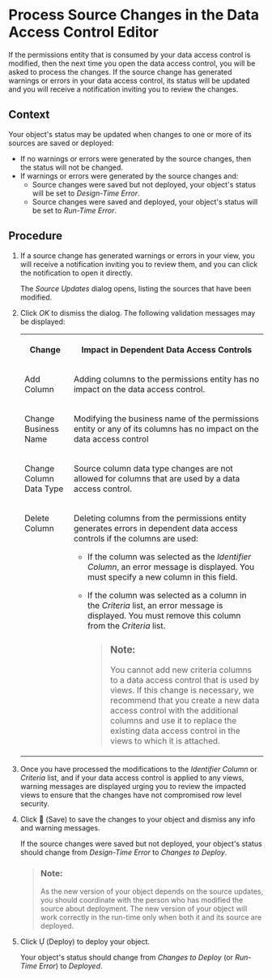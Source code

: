 <!-- loio3c470e82554145658a5029d7a1dca4a0 -->

<link rel="stylesheet" type="text/css" href="../css/sap-icons.css"/>

# Process Source Changes in the Data Access Control Editor

If the permissions entity that is consumed by your data access control is modified, then the next time you open the data access control, you will be asked to process the changes. If the source change has generated warnings or errors in your data access control, its status will be updated and you will receive a notification inviting you to review the changes.



<a name="loio3c470e82554145658a5029d7a1dca4a0__context_dv5_swm_mpb"/>

## Context

Your object's status may be updated when changes to one or more of its sources are saved or deployed:

-   If no warnings or errors were generated by the source changes, then the status will not be changed.
-   If warnings or errors were generated by the source changes and:
    -   Source changes were saved but not deployed, your object's status will be set to *Design-Time Error*.
    -   Source changes were saved and deployed, your object's status will be set to *Run-Time Error*.




<a name="loio3c470e82554145658a5029d7a1dca4a0__steps_pzc_34t_4sb"/>

## Procedure

1.  If a source change has generated warnings or errors in your view, you will receive a notification inviting you to review them, and you can click the notification to open it directly.

    The *Source Updates* dialog opens, listing the sources that have been modified.

2.  Click *OK* to dismiss the dialog. The following validation messages may be displayed:


    <table>
    <tr>
    <th valign="top">

    Change
    
    </th>
    <th valign="top">

    Impact in Dependent Data Access Controls
    
    </th>
    </tr>
    <tr>
    <td valign="top">
    
    Add Column
    
    </td>
    <td valign="top">
    
    Adding columns to the permissions entity has no impact on the data access control.
    
    </td>
    </tr>
    <tr>
    <td valign="top">
    
    Change Business Name
    
    </td>
    <td valign="top">
    
    Modifying the business name of the permissions entity or any of its columns has no impact on the data access control
    
    </td>
    </tr>
    <tr>
    <td valign="top">
    
    Change Column Data Type
    
    </td>
    <td valign="top">
    
    Source column data type changes are not allowed for columns that are used by a data access control.
    
    </td>
    </tr>
    <tr>
    <td valign="top">
    
    Delete Column
    
    </td>
    <td valign="top">
    
    Deleting columns from the permissions entity generates errors in dependent data access controls if the columns are used:

    -   If the column was selected as the *Identifier Column*, an error message is displayed. You must specify a new column in this field.
    -   If the column was selected as a column in the *Criteria* list, an error message is displayed. You must remove this column from the *Criteria* list.

        > ### Note:  
        > You cannot add new criteria columns to a data access control that is used by views. If this change is necessary, we recommend that you create a new data access control with the additional columns and use it to replace the existing data access control in the views to which it is attached.



    
    </td>
    </tr>
    </table>
    
3.  Once you have processed the modifications to the *Identifier Column* or *Criteria* list, and if your data access control is applied to any views, warning messages are displayed urging you to review the impacted views to ensure that the changes have not compromised row level security.

4.  Click <span class="FPA-icons"></span> \(Save\) to save the changes to your object and dismiss any info and warning messages.

    If the source changes were saved but not deployed, your object's status should change from *Design-Time Error* to *Changes to Deploy*.

    > ### Note:  
    > As the new version of your object depends on the source updates, you should coordinate with the person who has modified the source about deployment. The new version of your object will work correctly in the run-time only when both it and its source are deployed.

5.  Click <span class="SAP-icons"></span> \(Deploy\) to deploy your object.

    Your object's status should change from *Changes to Deploy* \(or *Run-Time Error*\) to *Deployed*.


